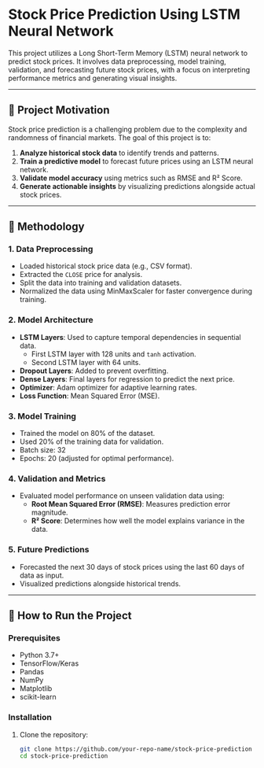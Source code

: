 # Stock Price Prediction Using LSTM Neural Network

This project utilizes a Long Short-Term Memory (LSTM) neural network to predict stock prices. It involves data preprocessing, model training, validation, and forecasting future stock prices, with a focus on interpreting performance metrics and generating visual insights.

---

## 📌 Project Motivation

Stock price prediction is a challenging problem due to the complexity and randomness of financial markets. The goal of this project is to:

1. **Analyze historical stock data** to identify trends and patterns.
2. **Train a predictive model** to forecast future prices using an LSTM neural network.
3. **Validate model accuracy** using metrics such as RMSE and R² Score.
4. **Generate actionable insights** by visualizing predictions alongside actual stock prices.

---

## 🧠 Methodology

### 1. **Data Preprocessing**
- Loaded historical stock price data (e.g., CSV format).
- Extracted the `CLOSE` price for analysis.
- Split the data into training and validation datasets.
- Normalized the data using MinMaxScaler for faster convergence during training.

### 2. **Model Architecture**
- **LSTM Layers**: Used to capture temporal dependencies in sequential data.
  - First LSTM layer with 128 units and `tanh` activation.
  - Second LSTM layer with 64 units.
- **Dropout Layers**: Added to prevent overfitting.
- **Dense Layers**: Final layers for regression to predict the next price.
- **Optimizer**: Adam optimizer for adaptive learning rates.
- **Loss Function**: Mean Squared Error (MSE).

### 3. **Model Training**
- Trained the model on 80% of the dataset.
- Used 20% of the training data for validation.
- Batch size: 32
- Epochs: 20 (adjusted for optimal performance).

### 4. **Validation and Metrics**
- Evaluated model performance on unseen validation data using:
  - **Root Mean Squared Error (RMSE)**: Measures prediction error magnitude.
  - **R² Score**: Determines how well the model explains variance in the data.
  
### 5. **Future Predictions**
- Forecasted the next 30 days of stock prices using the last 60 days of data as input.
- Visualized predictions alongside historical trends.

---

## 🚀 How to Run the Project

### Prerequisites
- Python 3.7+
- TensorFlow/Keras
- Pandas
- NumPy
- Matplotlib
- scikit-learn

### Installation
1. Clone the repository:
   ```bash
   git clone https://github.com/your-repo-name/stock-price-prediction
   cd stock-price-prediction
